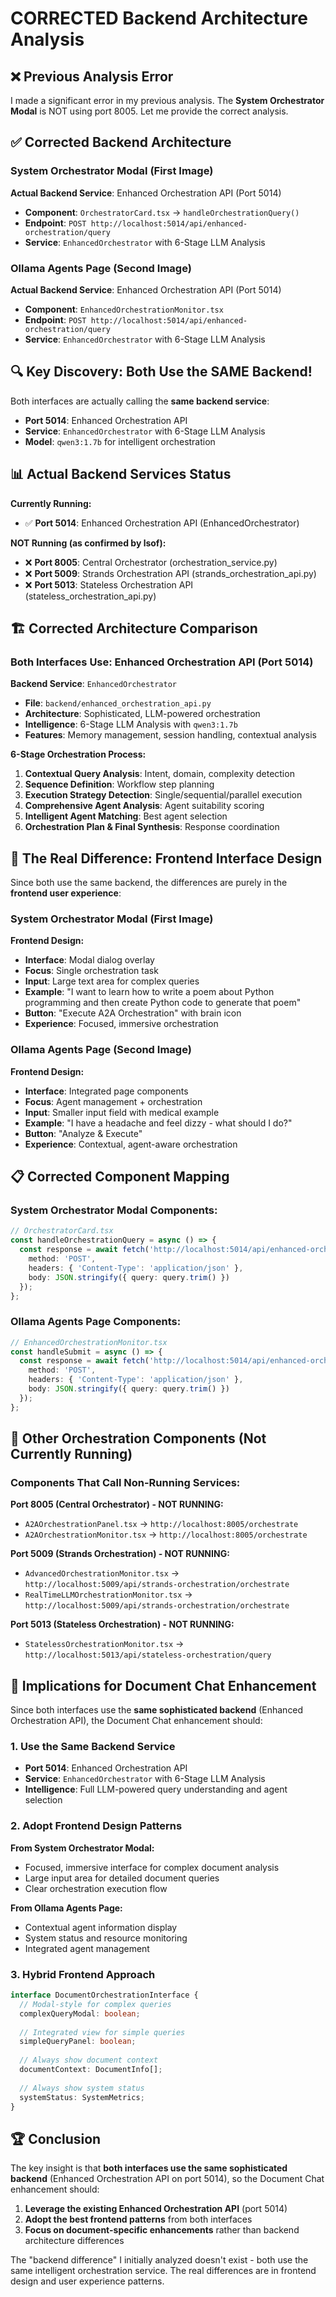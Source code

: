 # CORRECTED Backend Architecture Analysis

## ❌ Previous Analysis Error

I made a significant error in my previous analysis. The **System Orchestrator Modal** is NOT using port 8005. Let me provide the correct analysis.

## ✅ Corrected Backend Architecture

### **System Orchestrator Modal (First Image)**
**Actual Backend Service**: Enhanced Orchestration API (Port 5014)
- **Component**: `OrchestratorCard.tsx` → `handleOrchestrationQuery()`
- **Endpoint**: `POST http://localhost:5014/api/enhanced-orchestration/query`
- **Service**: `EnhancedOrchestrator` with 6-Stage LLM Analysis

### **Ollama Agents Page (Second Image)**
**Actual Backend Service**: Enhanced Orchestration API (Port 5014)
- **Component**: `EnhancedOrchestrationMonitor.tsx`
- **Endpoint**: `POST http://localhost:5014/api/enhanced-orchestration/query`
- **Service**: `EnhancedOrchestrator` with 6-Stage LLM Analysis

## 🔍 Key Discovery: Both Use the SAME Backend!

Both interfaces are actually calling the **same backend service**:
- **Port 5014**: Enhanced Orchestration API
- **Service**: `EnhancedOrchestrator` with 6-Stage LLM Analysis
- **Model**: `qwen3:1.7b` for intelligent orchestration

## 📊 Actual Backend Services Status

**Currently Running:**
- ✅ **Port 5014**: Enhanced Orchestration API (EnhancedOrchestrator)

**NOT Running (as confirmed by lsof):**
- ❌ **Port 8005**: Central Orchestrator (orchestration_service.py)
- ❌ **Port 5009**: Strands Orchestration API (strands_orchestration_api.py)
- ❌ **Port 5013**: Stateless Orchestration API (stateless_orchestration_api.py)

## 🏗️ Corrected Architecture Comparison

### **Both Interfaces Use: Enhanced Orchestration API (Port 5014)**

**Backend Service**: `EnhancedOrchestrator`
- **File**: `backend/enhanced_orchestration_api.py`
- **Architecture**: Sophisticated, LLM-powered orchestration
- **Intelligence**: 6-Stage LLM Analysis with `qwen3:1.7b`
- **Features**: Memory management, session handling, contextual analysis

**6-Stage Orchestration Process:**
1. **Contextual Query Analysis**: Intent, domain, complexity detection
2. **Sequence Definition**: Workflow step planning
3. **Execution Strategy Detection**: Single/sequential/parallel execution
4. **Comprehensive Agent Analysis**: Agent suitability scoring
5. **Intelligent Agent Matching**: Best agent selection
6. **Orchestration Plan & Final Synthesis**: Response coordination

## 🎯 The Real Difference: Frontend Interface Design

Since both use the same backend, the differences are purely in the **frontend user experience**:

### **System Orchestrator Modal (First Image)**
**Frontend Design:**
- **Interface**: Modal dialog overlay
- **Focus**: Single orchestration task
- **Input**: Large text area for complex queries
- **Example**: "I want to learn how to write a poem about Python programming and then create Python code to generate that poem"
- **Button**: "Execute A2A Orchestration" with brain icon
- **Experience**: Focused, immersive orchestration

### **Ollama Agents Page (Second Image)**
**Frontend Design:**
- **Interface**: Integrated page components
- **Focus**: Agent management + orchestration
- **Input**: Smaller input field with medical example
- **Example**: "I have a headache and feel dizzy - what should I do?"
- **Button**: "Analyze & Execute"
- **Experience**: Contextual, agent-aware orchestration

## 📋 Corrected Component Mapping

### **System Orchestrator Modal Components:**
```typescript
// OrchestratorCard.tsx
const handleOrchestrationQuery = async () => {
  const response = await fetch('http://localhost:5014/api/enhanced-orchestration/query', {
    method: 'POST',
    headers: { 'Content-Type': 'application/json' },
    body: JSON.stringify({ query: query.trim() })
  });
};
```

### **Ollama Agents Page Components:**
```typescript
// EnhancedOrchestrationMonitor.tsx
const handleSubmit = async () => {
  const response = await fetch('http://localhost:5014/api/enhanced-orchestration/query', {
    method: 'POST',
    headers: { 'Content-Type': 'application/json' },
    body: JSON.stringify({ query: query.trim() })
  });
};
```

## 🔧 Other Orchestration Components (Not Currently Running)

### **Components That Call Non-Running Services:**

**Port 8005 (Central Orchestrator) - NOT RUNNING:**
- `A2AOrchestrationPanel.tsx` → `http://localhost:8005/orchestrate`
- `A2AOrchestrationMonitor.tsx` → `http://localhost:8005/orchestrate`

**Port 5009 (Strands Orchestration) - NOT RUNNING:**
- `AdvancedOrchestrationMonitor.tsx` → `http://localhost:5009/api/strands-orchestration/orchestrate`
- `RealTimeLLMOrchestrationMonitor.tsx` → `http://localhost:5009/api/strands-orchestration/orchestrate`

**Port 5013 (Stateless Orchestration) - NOT RUNNING:**
- `StatelessOrchestrationMonitor.tsx` → `http://localhost:5013/api/stateless-orchestration/query`

## 🎯 Implications for Document Chat Enhancement

Since both interfaces use the **same sophisticated backend** (Enhanced Orchestration API), the Document Chat enhancement should:

### **1. Use the Same Backend Service**
- **Port 5014**: Enhanced Orchestration API
- **Service**: `EnhancedOrchestrator` with 6-Stage LLM Analysis
- **Intelligence**: Full LLM-powered query understanding and agent selection

### **2. Adopt Frontend Design Patterns**
**From System Orchestrator Modal:**
- Focused, immersive interface for complex document analysis
- Large input area for detailed document queries
- Clear orchestration execution flow

**From Ollama Agents Page:**
- Contextual agent information display
- System status and resource monitoring
- Integrated agent management

### **3. Hybrid Frontend Approach**
```typescript
interface DocumentOrchestrationInterface {
  // Modal-style for complex queries
  complexQueryModal: boolean;
  
  // Integrated view for simple queries
  simpleQueryPanel: boolean;
  
  // Always show document context
  documentContext: DocumentInfo[];
  
  // Always show system status
  systemStatus: SystemMetrics;
}
```

## 🏆 Conclusion

The key insight is that **both interfaces use the same sophisticated backend** (Enhanced Orchestration API on port 5014), so the Document Chat enhancement should:

1. **Leverage the existing Enhanced Orchestration API** (port 5014)
2. **Adopt the best frontend patterns** from both interfaces
3. **Focus on document-specific enhancements** rather than backend architecture differences

The "backend difference" I initially analyzed doesn't exist - both use the same intelligent orchestration service. The real differences are in frontend design and user experience patterns.

